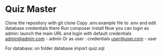 # Quiz Master

Clone the repository with git clone
Copy .env.example file to .env and edit database credentials there
Run composer install
Now you can login as admin: launch the main URL and login with default credentials admin@admin.com - admin
Or as user : credentials user@user.com - user

For database:
on folder database
import quiz.sql
